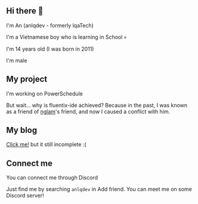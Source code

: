 ## Hi there 👋 
I'm An
(anlqdev - formerly lqaTech)

I'm a Vietnamese boy who is learning in School 💀

I'm 14 years old (I was born in 2011)

I'm male

## My project
I'm working on PowerSchedule

But wait... why is fluentix-ide achieved? Because in the past, I was known as a friend of [nglam](https://nglam.dev)'s friend, and now I caused a conflict with him.

## My blog
[Click me!](https://anlqdev.github.io) but it still incomplete :(

## Connect me

You can connect me through Discord

Just find me by searching `anlqdev` in Add friend.
You can meet me on some Discord server!

<!--
**anlqdev/anlqdev** is a ✨ _special_ ✨ repository because its `README.md` (this file) appears on your GitHub profile.

Here are some ideas to get you started:

- 🔭 I’m currently working on ...
- 🌱 I’m currently learning ...
- 👯 I’m looking to collaborate on ...
- 🤔 I’m looking for help with ...
- 💬 Ask me about ...
- 📫 How to reach me: ...
- 😄 Pronouns: ...
- ⚡ Fun fact: ...
-->
